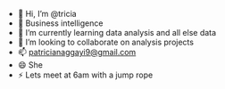 - 👋 Hi, I’m @tricia
- 👀 Business intelligence
- 🌱 I’m currently learning data analysis and all else data
- 💞️ I’m looking to collaborate on analysis projects
- 📫 patricianaggayi9@gmail.com
- 😄 She
- ⚡ Lets meet at 6am with a jump rope


